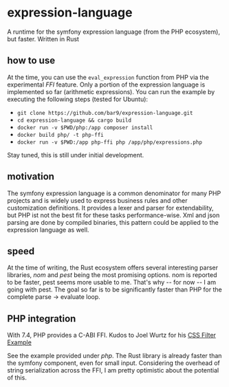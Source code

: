 # expression-language
A runtime for the symfony expression language (from the PHP ecosystem), but faster. Written in Rust

## how to use
At the time, you can use the `eval_expression` function from PHP via the experimental _FFI_ feature.
Only a portion of the expression language is implemented so far (arithmetic expressions).
You can run the example by executing the following steps (tested for Ubuntu):

* `git clone https://github.com/bar9/expression-language.git`
* `cd expression-language && cargo build`
* `docker run -v $PWD/php:/app composer install`
* `docker build php/ -t php-ffi`
* `docker run -v $PWD:/app php-ffi php /app/php/expressions.php`

Stay tuned, this is still under initial development.

## motivation
The symfony expression language is a common denominator for many PHP projects and is widely
used to express business rules and other customization definitions. It provides a lexer and
parser for extendability, but PHP ist not the best fit for these tasks performance-wise.
Xml and json parsing are done by compiled binaries, this pattern could be applied to
the expression language as well.

## speed
At the time of  writing, the Rust ecosystem offers several interesting parser libraries,
*nom* and *pest* being the most promising options. nom is reported to be faster, pest seems
more usable to me. That's why -- for now -- I am going with pest. The goal so far is to be
significantly faster than PHP for the complete parse -> evaluate loop.

## PHP integration
With 7.4, PHP provides a C-ABI FFI.
Kudos to Joel Wurtz for his [CSS Filter Example](https://github.com/joelwurtz/cssfilter-php-ffi-example)

See the example provided under _php_. The Rust library is already faster than the symfony component, even
for small input. Considering the overhead of string serialization across the FFI, I am
pretty optimistic about the potential of this.
